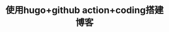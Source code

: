 ---
title: 使用hugo+github action+coding搭建博客
introduction: 这一系列文章记录基于hugo博客搭建过程遇到的问题及解决方法;github存储源代码,使用github action触发推送构建,并将生成的静态文件push到coding,再用coding免费的网站托管服务,实现访问
---